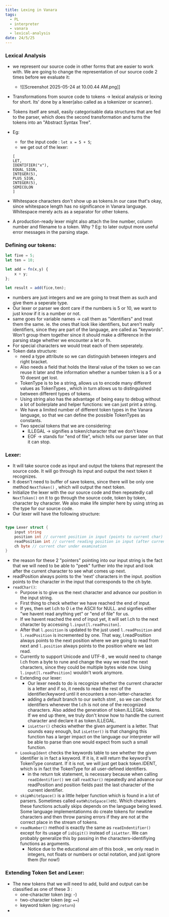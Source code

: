 ```yaml
---
title: Lexing in Vanara
tags:
  - PL
  - interpreter
  - vanara
  - lexical-analysis
date: 24/5/25
---
```



### Lexical Analysis 

- we represent our source code in other forms that are easier to work with. We are going to change the representation of our source code 2 times before we evaluate it:
	- ![[Screenshot 2025-05-24 at 10.00.44 AM.png]]

- Transformations from source code to tokens -> lexical analysis or lexing for short. Its' done by a lexer(also called as a tokenizer or scanner).

- Tokens itself are small, easily categorisable data structures that are fed to the parser, which does the second transformation and turns the tokens into an "Abstract Syntax Tree".

- Eg: 
	- for the input code : `let x = 5 + 5`;
	- we get out of the lexer:
	```
	[ 
	LET,
	IDENTIFIER("x"),
	EQUAL_SIGN,
	INTEGER(5),
	PLUS_SIGN,
	INTEGER(5),
	SEMICOLON
	]			
	```

- Whitespace characters don't show up as tokens.In our case that's okay, since whitespace length has no significance in Vanara language. Whitespace merely acts as a separator for other tokens.

- A production-ready lexer might also attach the line number, column number and filename to a token. Why ? Eg: to later output more useful error messages in the parsing stage. 

### Defining our tokens:
```js
let five = 5;
let ten = 10;

let add = fn(x,y) {
	x + y;
};

let result = add(fice,ten);
```
- numbers are just integers and we are going to treat them as such and give them a seperate type. 
- Our lexer or parser we dont care if the numbers is 5 or 10, we want to just know if it is a number or not. 
- same goes for variable names -> call them as "identifiers" and treat them the same. ie. the ones that look like identifiers, but aren't really identifiers, since they are part of the language, are called as "keywords". Won't group them together since it should make a difference in the parsing stage whether we encounter a let or fn.
- For special characters we would treat each of them seperately. 
- Token data structure:
	- need a type attribute so we can distinguish between integers and right bracket.
	- Also needs a field that holds the literal value of the token so we can reuse it later and the information whether a number token is a 5 or a 10 doesnt get lost.
	- TokenType is to be a string, allows us to encode many different values as TokenTypes , which in turn allows us to distinguished between different types of tokens. 
	- Using string also has the advantage of being easy to debug without a lot of boilerplate and helper functions: we can just print a string.
	- We have a limited number of different token types in the Vanara language, so that we can define the possible TokenTypes as constants.
	- Two special tokens that we are considering:
		- ILLEGAL -> signifies a token/character that we don't know 
		- EOF -> stands for "end of file", which tells our parser later on that it can stop.
### Lexer: 
- It will take source code as input and output the tokens that represent the source code. It will go through its input and output the next token it recognizes.
- It doesn't need to buffer of save tokens, since there will be only one method `NextToken()` , which will output the next token.
- Initialize the lexer with the our source code and then repeatedly call `NextToken()` on it to go through the source code, token by token, character by character. We also make life simpler here by using string as the type for our source code.
- Our lexer will have the following structure:
```go 

type Lexer struct {
	input string 
	position int // current position in input (points to current char)
	readPosition int // current reading position in input (after current char)
	ch byte // current char under examination 
}
```
- the reason for these 2 "pointers" pointing into our input string is the fact that we will need to be able to "peek" further into the input and look after the current character to see what comes up next. 
- readPosition always points to the 'next' characters in the input. position points to the character in the input that corresponds to the ch byte.
- `readChar()`:
	- Purpose is to give us the next character and advance our position in the input string.
	- First thing to check whether we have reached the end of input.
	- If yes, then set l.ch to 0 i.e the ASCII for NULL. and signfies either "we havent read anything yet" or "end of file" for us. 
	- If we havent reached the end of input yet, it will set l.ch to the next character by accessing `l.input[l.readPositon]`.
	- After that `l.position` is updated to the just used `l.readPosition` and `l.readPosition` is incremented by one. That way, l.readPosition always points to the next position where we are going to read from next and `l.position` always points to the position where we last read.
	- Currently to support Unicode and UTF-8 , we would need to change l.ch from a byte to rune and change the way we read the next characters, since they could be multiple bytes wide now. Using `l.input[l.readPosition]` wouldn't work anymore.
	- Extending our lexer:
		- Our lexer needs to do is recognize whether the current character is a letter and if so, it needs to read the rest of the identifier/keyword until it encounters a non-letter-character.
		- adding a default branch to our switch stmt , so we can check for identifiers whenever the l.ch is not one of the recognized characters. Also added the generation of token.ILLEGAL tokens. If we end up there, we truly don't know how to handle the current character and declare it as token.ILLEGAL.
		- `isLetter()` checks whether the given argument is a letter. That sounds easy enough, but `isLetter()` is that changing this function has a larger impact on the language our interpreter will be able to parse than one would expect from such a small function.
	- `LoookupIdent` checks the keywords table to see whether the given identifier is in fact a keyword. If it is, it will return the keyword's TokenType constant. If it is not, we will just get back token.IDENT, which is in fact the TokenType for all user-defined identifiers.
		- in the return tok statement, is necessary because when calling `readIdentifier()` we call `readChar()` repeatedly and advance our readPosition and position fields past the last character of the current identifier.
	- `skipWhiteSpace()` is a little helper function which is found in a lot of parsers. Sometimes called `eatWhiteSpace()`etc. Which characters these functions actually skips depends on the language being lexed. Some language implementationms do create tokens for newline characters and then throw parsing errors if they are not at the correct place in the stream of tokens.
	- `readNumber()` method is exactly the same as `readIndentifier()` except for its usage of `isDigit()` instead of `isLetter`. We can probably generalize this by passing in the characters-identifiying functions as arguments.
		- Notice due to the educational aim of this book , we only read in integers, not floats or numbers or octal notation, and just ignore them (for now!)
### Extending Token Set and Lexer:
- The new tokens that we will need to add, build and output can be classified as one of these 3 :
	- one-character token (eg: -)
	- two-character token (eg: `==`)
	- keyword token (eg:`return`)
- 